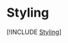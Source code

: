 # Styling

[!INCLUDE [Styling](../../_includes/core/styling.md)] <!-- markdownlint-disable-line MD041 -->

